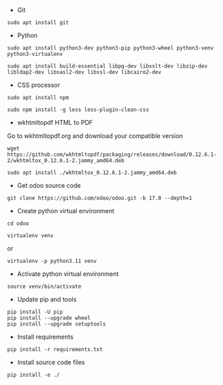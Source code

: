 * Git
```
sudo apt install git
```
* Python
```
sudo apt install python3-dev python3-pip python3-wheel python3-venv python3-virtualenv
```
```
sudo apt install build-essential libpq-dev libxslt-dev libzip-dev libldap2-dev libsasl2-dev libssl-dev libcairo2-dev
```
* CSS processor
```
sudo apt install npm
```
```
sudo npm install -g less less-plugin-clean-css
```
* wkhtmltopdf HTML to PDF

Go to wkhtmltopdf.org and download your compatible version
```
wget https://github.com/wkhtmltopdf/packaging/releases/download/0.12.6.1-2/wkhtmltox_0.12.6.1-2.jammy_amd64.deb
```
```
sudo apt install ./wkhtmltox_0.12.6.1-2.jammy_amd64.deb
```
* Get odoo source code
```
git clone https://github.com/odoo/odoo.git -b 17.0 --depth=1
```
* Create python virtual environment
```
cd odoo
```
```
virtualenv venv
```
or
```
virtualenv -p python3.11 venv
```
* Activate python virtual environment
```
source venv/bin/activate
```
* Update pip and tools
```
pip install -U pip
pip install --upgrade wheel
pip install --upgrade setuptools
```
* Install requirements
```
pip install -r requirements.txt
```
* Install source code files
```
pip install -e ./
```
